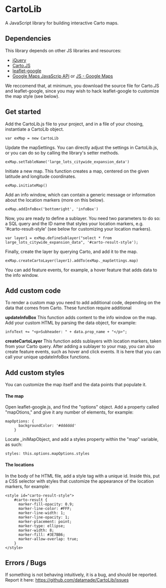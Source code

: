 # CartoLib
A JavaScript library for building interactive Carto maps.

## Dependencies

This library depends on other JS libraries and resources:

* [jQuery](https://jquery.com/)
* [Carto.JS](https://github.com/CartoDB/cartodb.js/)
* [leaflet-google](http://www.matchingnotes.com/javascripts/leaflet-google.js)
* [Google Maps JavaScrip APi](https://developers.google.com/maps/documentation/javascript/tutorial) or [JS - Google Maps](http://maps.google.com/maps/api/js)

We reccomend that, at minimum, you download the source file for Carto.JS and leaflet-google, since you may wish to hack leaflet-google to customize the map style (see below).

## Get started
Add the CartoLib.js file to your project, and in a file of your chosing, instantiate a CartoLib object.

```
var exMap = new CartoLib
```

Update the mapSettings. You can directly adjust the settings in CartoLib.js, or you can do so by calling the library's setter methods.

```
exMap.setTableName('large_lots_citywide_expansion_data')
```

Initiate a new map. This function creates a map, centered on the given latitude and longitude coordinates.

```
exMap.initiateMap()
```

Add an info window, which can contain a generic message or information about the location markers (more on this below).

```
exMap.addInfoBox('bottomright', 'infoBox')
```

Now, you are ready to define a sublayer. You need two parameters to do so: a SQL query and the ID name that styles your location markers, e.g. '#carto-result-style' (see below for customizing your location markers).

```
var layer1 = exMap.defineSublayer("select * from large_lots_citywide_expansion_data", '#carto-result-style');
```

Finally, create the layer by querying Carto, and add it to the map.

```
exMap.createCartoLayer(layer1).addTo(exMap._mapSettings.map)
```

You can add feature events, for example, a hover feature that adds data to the info window.

## Add custom code

To render a custom map you need to add additional code, depending on the data that comes from Carto. These function require additional

**updateInfoBox**
This function adds content to the info window on the map. Add your custom HTML by parsing the data object, for example:

```
infoText += "<p>Subheader: " + data.prop_name + "</p>";
```

**createCartoLayer**
This function adds sublayers with location markers, taken from your Carto query. After adding a sublayer to your map, you can also create feature events, such as hover and click events. It is here that you can call your unique updateInfoBox functions.

## Add custom styles

You can customize the map itself and the data points that populate it.

#### The map

Open leaflet-google.js, and find the "options" object. Add a property called "mapOtions," and give it any number of elements, for example:

```
mapOptions: {
      backgroundColor: '#dddddd'
    }
```

Locate _iniMapObject, and add a styles property within the "map" variable, as such:

```
styles: this.options.mapOptions.styles
```

#### The locations

In the body of he HTML file, add a style tag with a unique id. Inside this, put a CSS selector with styles that customize the appearance of the location markers, for example:

```
<style id="carto-result-style">
    #carto-result {
      marker-fill-opacity: 0.9;
      marker-line-color: #FFF;
      marker-line-width: 1;
      marker-line-opacity: 1;
      marker-placement: point;
      marker-type: ellipse;
      marker-width: 8;
      marker-fill: #3E7BB6;
      marker-allow-overlap: true;
    }
</style>
```

## Errors / Bugs

If something is not behaving intuitively, it is a bug, and should be reported.
Report it here: https://github.com/datamade/CartoLib/issues






